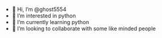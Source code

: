 - 👋 Hi, I’m @ghost5554
- 👀 I’m interested in python
- 🌱 I’m currently learning python
- 💞️ I’m looking to collaborate with some like minded people 


<!---
ghost5554/ghost5554 is a ✨ special ✨ repository because its `README.md` (this file) appears on your GitHub profile.
You can click the Preview link to take a look at your changes.
--->
